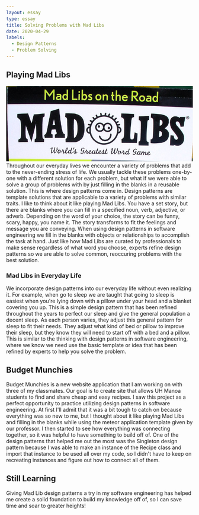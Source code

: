 ```yaml
---
layout: essay
type: essay
title: Solving Problems with Mad Libs
date: 2020-04-29
labels:
  - Design Patterns
  - Problem Solving
---
```


## Playing Mad Libs
<img class="ui medium right floated image" src="../images/madLibs.png">
Throughout our everyday lives we encounter a variety of problems that add to the never-ending stress of life. We usually tackle these problems one-by-one with a different solution for each problem, but what if we were able to solve a group of problems with by just filling in the blanks in a reusable solution. This is where design patterns come in. Design patterns are template solutions that are applicable to a variety of problems with similar traits. I like to think about it like playing Mad Libs. You have a set story, but there are blanks where you can fill in a specified noun, verb, adjective, or adverb. Depending on the word of your choice, the story can be funny, scary, happy, you name it. The story transforms to fit the feelings and message you are conveying. When using design patterns in software engineering we fill in the blanks with objects or relationships to accomplish the task at hand. Just like how Mad Libs are curated by professionals to make sense regardless of what word you choose, experts refine design patterns so we are able to solve common, reoccuring problems with the best solution.

### Mad Libs in Everyday Life
We incorporate design patterns into our everyday life without even realizing it. For example, when go to sleep we are taught that going to sleep is easiest when you're lying down with a pillow under your head and a blanket covering you up. This is a simple design pattern that has been refined throughout the years to perfect our sleep and give the general population a decent sleep. As each person varies, they adjust this general pattern for sleep to fit their needs. They adjust what kind of bed or pillow to improve their sleep, but they know they will need to start off with a bed and a pillow. This is similar to the thinking with design patterns in software engineering, where we know we need use the basic template or idea that has been refined by experts to help you solve the problem.

## Budget Munchies
Budget Munchies is a new website application that I am working on with three of my classmates. Our goal is to create site that allows UH Manoa students to find and share cheap and easy recipes. I saw this project as a perfect opportunity to practice utilizing design patterns in software engineering. At first I'll admit that it was a bit tough to catch on because everything was so new to me, but I thought about it like playing Mad Libs and filling in the blanks while using the meteor application template given by our professor. I then started to see how everything was connecting together, so it was helpful to have something to build off of. One of the design patterns that helped me out the most was the Singleton design pattern because I was able to make an instance of the Recipe class and import that instance to be used all over my code, so I didn't have to keep on recreating instances and figure out how to connect all of them.

## Still Learning
Giving Mad Lib design patterns a try in my software engineering has helped me create a solid foundation to build my knowledge off of, so I can save time and soar to greater heights!
